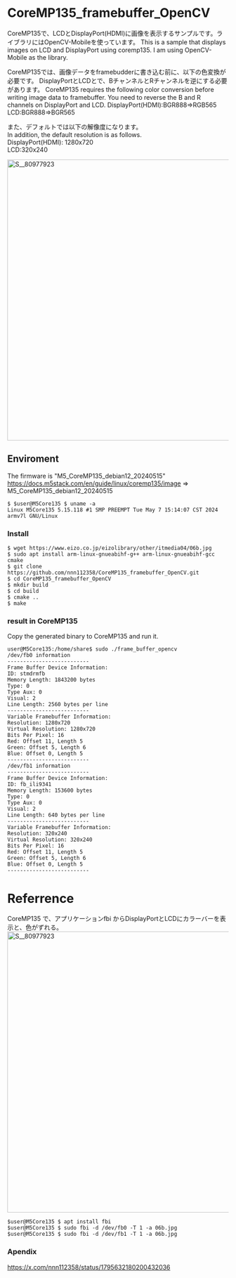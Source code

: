 # CoreMP135_framebuffer_OpenCV

CoreMP135で、LCDとDisplayPort(HDMI)に画像を表示するサンプルです。ライブラリにはOpenCV-Mobileを使っています。
This is a sample that displays images on LCD and DisplayPort using coremp135. I am using OpenCV-Mobile as the library.

CoreMP135では、画像データをframebudderに書き込む前に、以下の色変換が必要です。  DisplayPortとLCDとで、BチャンネルとRチャンネルを逆にする必要があります。
CoreMP135 requires the following color conversion before writing image data to framebuffer. You need to reverse the B and R channels on DisplayPort and LCD.
DisplayPort(HDMI):BGR888⇒RGB565  
LCD:BGR888⇒BGR565  

また、デフォルトでは以下の解像度になります。  
In addition, the default resolution is as follows.  
DisplayPort(HDMI): 1280x720  
LCD:320x240  

<img width="640" alt="S__80977923" src="https://github.com/nnn112358/CoreMP135_framebuffer_OpenCV/assets/27625496/7253fda7-6f79-4ebc-9a60-d4bf5b55b4bf">

## Enviroment

The firmware is "M5_CoreMP135_debian12_20240515"  
https://docs.m5stack.com/en/guide/linux/coremp135/image ⇒ M5_CoreMP135_debian12_20240515	

```
$ $user@M5Core135 $ uname -a
Linux M5Core135 5.15.118 #1 SMP PREEMPT Tue May 7 15:14:07 CST 2024 armv7l GNU/Linux
```

### Install

```
$ wget https://www.eizo.co.jp/eizolibrary/other/itmedia04/06b.jpg
$ sudo apt install arm-linux-gnueabihf-g++ arm-linux-gnueabihf-gcc cmake
$ git clone https://github.com/nnn112358/CoreMP135_framebuffer_OpenCV.git
$ cd CoreMP135_framebuffer_OpenCV
$ mkdir build
$ cd build
$ cmake ..
$ make
```

### result in CoreMP135
Copy the generated binary to CoreMP135 and run it.

```
user@M5Core135:/home/share$ sudo ./frame_buffer_opencv
/dev/fb0 information
--------------------------
Frame Buffer Device Information:
ID: stmdrmfb
Memory Length: 1843200 bytes
Type: 0
Type Aux: 0
Visual: 2
Line Length: 2560 bytes per line
--------------------------
Variable Framebuffer Information:
Resolution: 1280x720
Virtual Resolution: 1280x720
Bits Per Pixel: 16
Red: Offset 11, Length 5
Green: Offset 5, Length 6
Blue: Offset 0, Length 5
--------------------------
/dev/fb1 information
--------------------------
Frame Buffer Device Information:
ID: fb_ili9341
Memory Length: 153600 bytes
Type: 0
Type Aux: 0
Visual: 2
Line Length: 640 bytes per line
--------------------------
Variable Framebuffer Information:
Resolution: 320x240
Virtual Resolution: 320x240
Bits Per Pixel: 16
Red: Offset 11, Length 5
Green: Offset 5, Length 6
Blue: Offset 0, Length 5
--------------------------
```

# Referrence

CoreMP135 で、アプリケーションfbi からDisplayPortとLCDにカラーバーを表示と、色がずれる。 
<img width="640" alt="S__80977923" src="https://github.com/nnn112358/CoreMP135_framebuffer_OpenCV/assets/27625496/78c63160-3e39-43e0-bf4f-8327f33d26bf">

```
$user@M5Core135 $ apt install fbi
$user@M5Core135 $ sudo fbi -d /dev/fb0 -T 1 -a 06b.jpg
$user@M5Core135 $ sudo fbi -d /dev/fb1 -T 1 -a 06b.jpg
```

### Apendix

https://x.com/nnn112358/status/1795632180200432036


